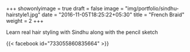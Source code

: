 +++
showonlyimage = true
draft = false
image = "img/portfolio/sindhu-hairstyle1.jpg"
date = "2016-11-05T18:25:22+05:30"
title = "French Braid"
weight = 2
+++

Learn real hair styling with Sindhu along with the pencil sketch

{{< facebook id="733055860835664" >}}

